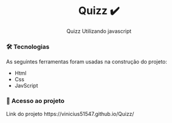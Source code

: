 <h1 align="center">Quizz ✔️</h1>

<p align="center">Quizz Utilizando javascript</p>

### 🛠 Tecnologias

As seguintes ferramentas foram usadas na construção do projeto:

- Html
- Css
- JavScript

### 🔗 Acesso ao projeto
<p>Link do projeto https://vinicius51547.github.io/Quizz/</p>
